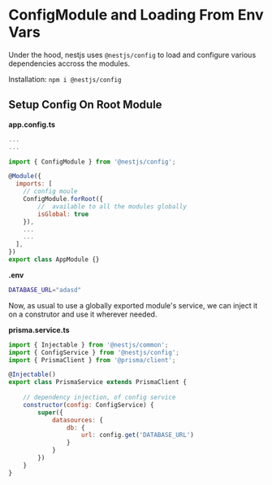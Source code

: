 # ConfigModule and Loading From Env Vars

Under the hood, nestjs uses ``@nestjs/config`` to load and configure various dependencies accross the modules.

Installation: ``npm i @nestjs/config``


## Setup Config On Root Module

**app.config.ts**

```js
...
...

import { ConfigModule } from '@nestjs/config';

@Module({
  imports: [
    // config moule
    ConfigModule.forRoot({
        //  available to all the modules globally
        isGlobal: true
    }),
    ...
    ...
  ],
})
export class AppModule {}
```

**.env**

```bash
DATABASE_URL="adasd"
```

Now, as usual to use a globally exported module's service, we can inject it on a construtor and use it wherever needed.

**prisma.service.ts**

```js
import { Injectable } from '@nestjs/common';
import { ConfigService } from '@nestjs/config';
import { PrismaClient } from '@prisma/client';

@Injectable()
export class PrismaService extends PrismaClient {
   
    // dependency injection, of config service
    constructor(config: ConfigService) {
        super({
            datasources: {
                db: {
                    url: config.get('DATABASE_URL')
                }
            }
        })
    }
}

```
